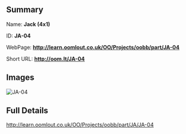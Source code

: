 

## Summary
 
Name: __Jack (4x1)__

ID: __JA-04__

WebPage: __http://learn.oomlout.co.uk/OO/Projects/oobb/part/JA-04__

Short URL: __http://oom.lt/JA-04__


## Images
![JA-04](http://oomlout.com/oomlout-OOBB/part/JA/JA-04/OOBB-JA-04_420.png)




## Full Details

 http://learn.oomlout.co.uk/OO/Projects/oobb/part/JA/JA-04

